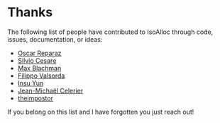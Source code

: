 # Thanks

The following list of people have contributed to IsoAlloc through code, issues, documentation, or ideas:

* [Oscar Reparaz](https://github.com/struct/isoalloc/pull/5)
* [Silvio Cesare](https://github.com/struct/isoalloc/commit/6cef89ce907a037e70440ee7225a88e260ef1e63)
* [Max Blachman](https://github.com/struct/isoalloc/issues/3)
* [Filippo Valsorda](https://github.com/struct/isoalloc/pull/2)
* [Insu Yun](https://github.com/struct/isoalloc/issues/7)
* [Jean-Michaël Celerier](https://github.com/struct/isoalloc/issues/8)
* [theimpostor](https://github.com/struct/isoalloc/issues/10)

If you belong on this list and I have forgotten you just reach out!
